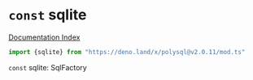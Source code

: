 # `const` sqlite

[Documentation Index](../README.md)

```ts
import {sqlite} from "https://deno.land/x/polysql@v2.0.11/mod.ts"
```

`const` sqlite: SqlFactory

